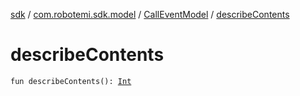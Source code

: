 [sdk](../../index.md) / [com.robotemi.sdk.model](../index.md) / [CallEventModel](index.md) / [describeContents](./describe-contents.md)

# describeContents

`fun describeContents(): `[`Int`](https://kotlinlang.org/api/latest/jvm/stdlib/kotlin/-int/index.html)